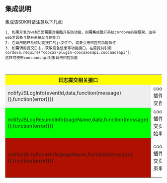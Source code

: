 ## 集成说明

集成该SDK时请注意以下几点:

```
1. 如果开发的web页面需要对接酷开系统功能，则需集成酷开系统cordova前端框架，这样web才具备与酷开系统交互的能力
2. 在调用酷开系统功能接口的js文件中，需要引用相应的功能插件
3. 如需调用提交日志，获取设备信息等功能接口，在要提前引用cordova.require("coocaa-plugin-coocaaosapi.coocaaosapi");
这样可使用coocaaosapi对象调用相应功能

```

<table>
  <tr>
    <th width=20%, bgcolor=yellow >日志提交相关接口</th>
    <th width=40%, bgcolor=yellow>描述</th>
    <th width=40%, bgcolor=yellow>参数</th>
  </tr>
  <tr>
    <td bgcolor=#eeeeee>notifyJSLogInfo(eventId,data,function(message){},function(error){})</td>
    <td>coocaaosapi插件调用，提交自定义事件</td>
    <td>coocaaosapi插件调用，提交自定义事件</td>
  </tr>
  <tr>
    <td bgcolor=#00FF00>notifyJSLogResumeInfo(pageName,data,function(message){},function(error){})</td>
    <td>coocaaosapi插件调用，提交页面曝光开始事件</td>
    <td>pageName:需要统计曝光时长的自定义页面名称，data：字符串类型，如"{'key1':'value1','key2':'value2',...}"</td>
   </tr>
  <tr>
    <td bgcolor=rgb(0,10,0)>notifyJSLogPauseInfo(pageName,function(message){},function(error){})</td>
    <td>coocaaosapi插件调用，提交页面曝光结束事件</td>
    <td>pageName:需要统计曝光时长的自定义页面名称。注意：这里开始事件和结束事件必须成对调用，否则统计不到曝光时长，并且pageName需要保持一致</td>
  </tr>
</table>
